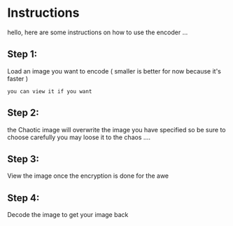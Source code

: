 # Instructions

hello, here are some instructions on how to use the encoder ...

## Step 1:

Load an image you want to encode ( smaller is better for now because it's faster )

	you can view it if you want

## Step 2:

the Chaotic image will overwrite the image you have specified so be sure to choose carefully
you may loose it to the chaos ....

## Step 3:

View the image once the encryption is done for the awe

## Step 4:

Decode the image to get your image back
